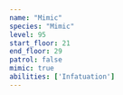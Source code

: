 ```yaml
---
name: "Mimic"
species: "Mimic"
level: 95
start_floor: 21
end_floor: 29
patrol: false
mimic: true
abilities: ['Infatuation']
---
```

